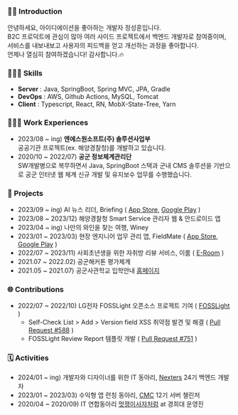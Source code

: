 ### 🧑🏻 Introduction
안녕하세요, 아이디에이션을 좋아하는 개발자 정성훈입니다.<br/>B2C 프로덕트에 관심이 많아 여러 사이드 프로젝트에서 백엔드 개발자로 참여중이며, <br/>서비스를 내보내보고 사용자의 피드백을 얻고 개선하는 과정을 좋아합니다. <br/>언제나 열심히 참여하겠습니다! 감사합니다.🔥

### 👨🏻‍💻 Skills
- <b>Server</b> : Java, SpringBoot, Spring MVC, JPA, Gradle
- <b>DevOps</b> : AWS, Github Actions, MySQL, Tomcat
- <b>Client</b> : Typescript, React, RN, MobX-State-Tree, Yarn


### 🧑🏻‍💼 Work Experiences
- 2023/08 ~ ing) <b>엔에스원소프트(주) 솔루션사업부</b><br/>공공기관 프로젝트(ex. 해양경찰청)를 개발하고 있습니다. 
- 2020/10 ~ 2022/07) <b>공군 정보체계관리단</b><br/>SW개발병으로 복무하면서 Java, SpringBoot 스택과 군내 CMS 솔루션을 기반으로 공군 인터넷 웹 체계 신규 개발 및 유지보수 업무를 수행했습니다. 

### 💾 Projects
- 2023/09 ~ ing) AI 뉴스 리더, Briefing ( [App Store](https://apps.apple.com/kr/app/briefing/id6463561633), [Google Play](https://play.google.com/store/apps/details?id=com.dev.briefing) )
- 2023/08 ~ 2023/12) 해양경찰청 Smart Service 관리자 웹 & 안드로이드 앱
- 2023/04 ~ ing) 나만의 와인을 찾는 여행, Winey
- 2023/01 ~ 2023/03) 현장 엔지니어 업무 관리 앱, FieldMate ( [App Store](https://apps.apple.com/kr/app/fieldmate/id6446427396), [Google Play](https://play.google.com/store/apps/details?id=com.hana.fieldmate) )
- 2022/07 ~ 2023/11) 사회초년생을 위한 자취방 리뷰 서비스, 이룸 ( [E-Room](https://www.e-room.app/) ) 
- 2021.07 ~ 2022.02) 공군해커톤 평가체계
- 2021.05 ~ 2021.07) 공군사관학교 입학안내 [홈페이지](https://rokaf.airforce.mil.kr/sites/afaadmission/index.do)

### 🌐 Contributions
- 2022/07 ~ 2022/10) LG전자 FOSSLight 오픈소스 프로젝트 기여 ( [FOSSLight](https://github.com/fosslight/fosslight) )
    - Self-Check List > Add > Version field XSS 취약점 발견 및 해결 ( [Pull Request #588](https://github.com/fosslight/fosslight/pull/588) )
    - FOSSLight Review Report 템플릿 개발 ( [Pull Request #751](https://github.com/fosslight/fosslight/pull/751) )

### 🗓️ Activities
- 2024/01 ~ ing) 개발자와 디자이너를 위한 IT 동아리, [Nexters](https://teamnexters.com/) 24기 백엔드 개발자
- 2023/01 ~ 2023/03) 수익형 앱 런칭 동아리, [CMC](https://cmc.makeus.in/) 12기 서버 챌린저
- 2020/04 ~ 2020/09) IT 연합동아리 [멋쟁이사자처럼](https://www.likelion.net/) at 경희대 운영진
